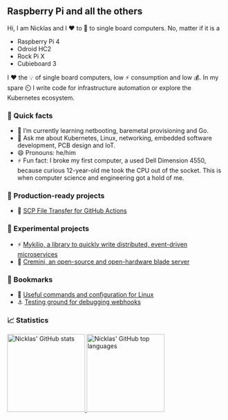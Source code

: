 ## Raspberry Pi and all the others

Hi, I am Nicklas and I ❤️ to 🚀 to single board computers. No, matter if it is a 

- Raspberry Pi 4
- Odroid HC2
- Rock Pi X
- Cubieboard 3

I ❤️ the 💡 of single board computers, low ⚡ consumption and low 💰. In my spare ⏲️ I write code for infrastructure automation or explore the Kubernetes ecosystem.

### 🚩 Quick facts

- 🌱 I’m currently learning netbooting, baremetal provisioning and Go.
- 💬 Ask me about Kubernetes, Linux, networking, embedded software development, PCB design and IoT.
- 😄 Pronouns: he/him
- ⚡ Fun fact: I broke my first computer, a used Dell Dimension 4550, because curious 12-year-old me took the CPU out of the socket. This is when computer science and engineering got a hold of me.

### 🚀 Production-ready projects

- 🚀 [SCP File Transfer for GitHub Actions](https://github.com/nicklasfrahm/scp-action)

### 🧪 Experimental projects

- ⚡ [Mykilio, a library to quickly write distributed, event-driven microservices](https://github.com/mykilio)
- 🍄 [Cremini, an open-source and open-hardware blade server](https://github.com/nicklasfrahm/cremini)

### 🔖 Bookmarks

- 🐧 [Useful commands and configuration for Linux](https://gist.github.com/nicklasfrahm/b9e7d7ce87a82154b5549bb69e3aff47)
- ⚓ [Testing ground for debugging webhooks](https://webhook.site/)

### 📈 Statistics

<a href="https://github.com/nicklasfrahm">
  <img height="180em" src="https://github-readme-stats.vercel.app/api?username=nicklasfrahm&show_icons=true" alt="Nicklas' GitHub stats" />
  <img height="180em" src="https://github-readme-stats.vercel.app/api/top-langs/?username=nicklasfrahm&layout=compact" alt="Nicklas' GitHub top languages" />
</a>
